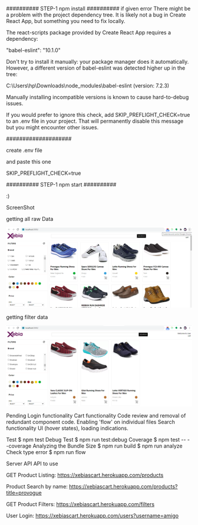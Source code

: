##########
STEP-1 npm install
##########
if given error 
There might be a problem with the project dependency tree.
It is likely not a bug in Create React App, but something you need to fix locally.

The react-scripts package provided by Create React App requires a dependency:

  "babel-eslint": "10.1.0"

Don't try to install it manually: your package manager does it automatically.
However, a different version of babel-eslint was detected higher up in the tree:

  C:\Users\hp\Downloads\node_modules\babel-eslint (version: 7.2.3)

Manually installing incompatible versions is known to cause hard-to-debug issues.

If you would prefer to ignore this check, add SKIP_PREFLIGHT_CHECK=true to an .env file in your project.
That will permanently disable this message but you might encounter other issues.


####################

create .env file 

and paste this one 

SKIP_PREFLIGHT_CHECK=true

##########
STEP-1 npm start
##########

:) 

ScreenShot

getting all raw Data 

![alt text](src/assets/1.png)

getting filter data 

![alt text](src/assets/2.png)


Pending
Login functionality
Cart functionality
Code review and removal of redundant component code.
Enabling 'flow' on individual files
Search functionality
UI (hover states), loading indications.

Test
$ npm test
Debug Test
$ npm run test:debug
Coverage
$ npm test -- --coverage
Analyzing the Bundle Size
$ npm run build
$ npm run analyze
Check type error
$ npm run flow


Server API
API to use

GET Product Listing: https://xebiascart.herokuapp.com/products

Product Search by name: https://xebiascart.herokuapp.com/products?title=provogue

GET Product Filters: https://xebiascart.herokuapp.com/filters

User Login: https://xebiascart.herokuapp.com/users?username=amigo
